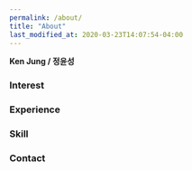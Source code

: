 ```yaml
---
permalink: /about/
title: "About"
last_modified_at: 2020-03-23T14:07:54-04:00
---
```


**Ken Jung / 정윤성**

### Interest

### Experience

### Skill

### Contact